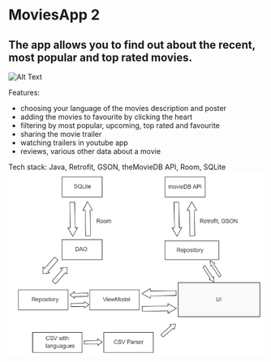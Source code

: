 # MoviesApp 2
## The app allows you to find out about the recent, most popular and top rated movies. 
![Alt Text](project2.gif)

Features:
- choosing your language of the movies description and poster
- adding the movies to favourite by clicking the heart
- filtering by most popular, upcoming, top rated and favourite
- sharing the movie trailer
- watching trailers in youtube app
- reviews, various other data about a movie

Tech stack:
Java, Retrofit, GSON, theMovieDB API, Room, SQLite
![Alt Text](schematicsProject2.png)
